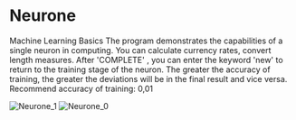 # Neurone
Machine Learning Basics
The program demonstrates the capabilities of a single neuron in computing. You can calculate currency rates, convert length measures. After 'COMPLETE' , you can enter the keyword 'new' to return to the training stage of the neuron. 
The greater the accuracy of training, the greater the deviations will be in the final result and vice versa.
Recommend accuracy of training: 0,01

![Neurone_1](https://user-images.githubusercontent.com/76472049/124885607-a4d3dc80-dffd-11eb-88cb-c674b01cbf6c.png)
![Neurone_0](https://user-images.githubusercontent.com/76472049/124885633-ab625400-dffd-11eb-91dc-c3f00d481e8f.png)

